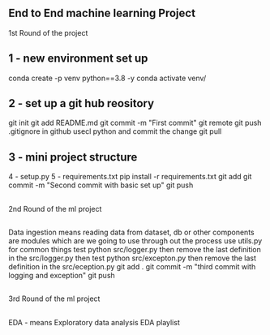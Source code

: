## End to End machine learning Project

1st Round of the project
## 1 - new environment set up
conda create -p venv python==3.8 -y
conda activate venv/
## 2 - set up a git hub reository
git init 
git add README.md
git commit -m "First commit"
git remote
git push
.gitignore in github usecl python and commit the change
git pull

## 3 - mini project structure
4 - setup.py
5 - requirements.txt
pip install -r requirements.txt
git add 
git commit -m "Second commit with basic set up"
git push
## 
2nd Round of the ml project
##
Data ingestion means reading data from dataset, db or other
components are modules which are we going to use through out the process
use utils.py for common things
test python src/logger.py
then remove the last definition in the src/logger.py
then test python src/excepton.py
then remove the last definition in the src/eception.py
git add .
git commit -m "third commit with logging and exception"
git push
## 
3rd Round of the ml project
##
EDA - means Exploratory data analysis
EDA playlist

